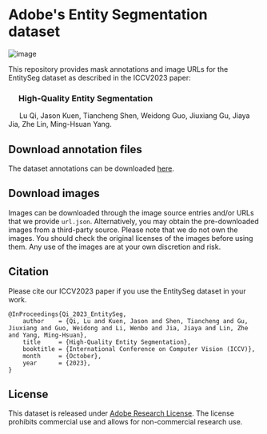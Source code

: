 # Adobe's Entity Segmentation dataset
![image](preview.png)

This repository provides mask annotations and image URLs for the EntitySeg dataset as described in the ICCV2023 paper:

### &emsp; High-Quality Entity Segmentation
&emsp;&nbsp; Lu Qi, Jason Kuen, Tiancheng Shen, Weidong Guo, Jiuxiang Gu, Jiaya Jia, Zhe Lin, Ming-Hsuan Yang.

## Download annotation files
The dataset annotations can be downloaded [here](https://github.com/adobe-research/EntitySeg-Dataset/releases/tag/v1.0).

## Download images
Images can be downloaded through the image source entries and/or URLs that we provide `url.json`. Alternatively, you may obtain the pre-downloaded images from a third-party source. Please note that we do not own the images. You should check the original licenses of the images before using them. Any use of the images are at your own discretion and risk.

## Citation
Please cite our ICCV2023 paper if you use the EntitySeg dataset in your work.
````
@InProceedings{Qi_2023_EntitySeg,
    author    = {Qi, Lu and Kuen, Jason and Shen, Tiancheng and Gu, Jiuxiang and Guo, Weidong and Li, Wenbo and Jia, Jiaya and Lin, Zhe and Yang, Ming-Hsuan},
    title     = {High-Quality Entity Segmentation},
    booktitle = {International Conference on Computer Vision (ICCV)},
    month     = {October},
    year      = {2023},
}
````

## License
This dataset is released under [Adobe Research License](LICENSE.md). The license prohibits commercial use and allows for non-commercial research use.
